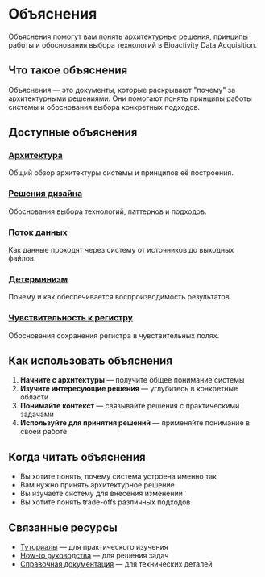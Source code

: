 # Объяснения

Объяснения помогут вам понять архитектурные решения, принципы работы и обоснования выбора технологий в Bioactivity Data Acquisition.

## Что такое объяснения

Объяснения — это документы, которые раскрывают "почему" за архитектурными решениями. Они помогают понять принципы работы системы и обоснования выбора конкретных подходов.

## Доступные объяснения

### [Архитектура](architecture.md)
Общий обзор архитектуры системы и принципов её построения.

### [Решения дизайна](design-decisions.md)
Обоснования выбора технологий, паттернов и подходов.

### [Поток данных](data-flow.md)
Как данные проходят через систему от источников до выходных файлов.

### [Детерминизм](determinism.md)
Почему и как обеспечивается воспроизводимость результатов.

### [Чувствительность к регистру](case-sensitivity.md)
Обоснования сохранения регистра в чувствительных полях.

## Как использовать объяснения

1. **Начните с архитектуры** — получите общее понимание системы
2. **Изучите интересующие решения** — углубитесь в конкретные области
3. **Понимайте контекст** — связывайте решения с практическими задачами
4. **Используйте для принятия решений** — применяйте понимание в своей работе

## Когда читать объяснения

- Вы хотите понять, почему система устроена именно так
- Вам нужно принять архитектурное решение
- Вы изучаете систему для внесения изменений
- Вы хотите понять trade-offs различных подходов

## Связанные ресурсы

- [Туториалы](../tutorials/index.md) — для практического изучения
- [How-to руководства](../how-to/index.md) — для решения задач
- [Справочная документация](../reference/index.md) — для технических деталей
